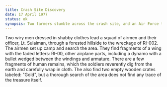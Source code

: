 ```yaml
---
title: Crash Site Discovery
date: 17 April 1977 
status: ok
synopsis: Two farmers stumble across the crash site, and an Air Force team investigates but fails to find any gold.
---
```

Two wiry men dressed in shabby clothes lead a squad of airmen
and their officer, Lt. Sulaiman, through a forested hillside to the
wreckage of RI-002. The airmen set up camp and search the area. They
find fragments of a wing with the faded letters: RI-00, other airplane
parts, including a dynamo with a bullet wedged between the windings and
armature. There are a few fragments of human remains, which the soldiers
reverently dig from the earth and carefully wrap in cloth. The also find
two empty wooden crates labeled: "Gold", but a thorough search of the
area does not find any trace of the treasure itself.